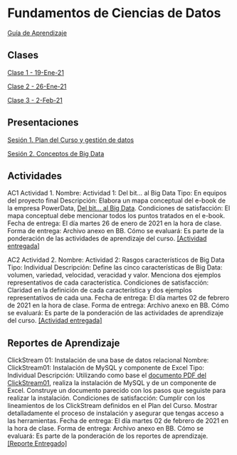 
# Fundamentos de Ciencias de Datos
[Guía de Aprendizaje](https://github.com/mosesmarin/Maestria-Ciencia-de-datos-e-inteligencia-de-negocios/blob/master/Fundamentos-de-Ciencia-De-Datos/presentaciones/2021-01-DAT501-Syllabus.pdf)

## Clases
[Clase 1 - 19-Ene-21](https://youtu.be/tboXvZCBTm4)

[Clase 2 - 26-Ene-21](https://youtu.be/lwRezKacvNU)

[Clase 3 - 2-Feb-21](https://youtu.be/Cj-a4UMikfo)

## Presentaciones
[Sesión 1. Plan del Curso y gestión de datos](https://github.com/mosesmarin/Maestria-Ciencia-de-datos-e-inteligencia-de-negocios/blob/master/Fundamentos-de-Ciencia-De-Datos/presentaciones/DAT501-S01-Introduccio%CC%81nGestio%CC%81nDatos.pdf)

[Sesión 2. Conceptos de Big Data](https://github.com/mosesmarin/Maestria-Ciencia-de-datos-e-inteligencia-de-negocios/blob/master/Fundamentos-de-Ciencia-De-Datos/presentaciones/DAT501-S02-FundamentosBigDataCS01.pdf)

## Actividades

AC1 Actividad 1.
Nombre: Actividad 1: Del bit… al Big Data
Tipo: En equipos del proyecto final
Descripción: Elabora un mapa conceptual del e-book de la empresa PowerData, [Del bit… al Big Data](https://github.com/mosesmarin/Maestria-Ciencia-de-datos-e-inteligencia-de-negocios/blob/master/Fundamentos-de-Ciencia-De-Datos/archivos/PowerData_-_Del_bit%E2%80%A6_Al_Big_Data.pdf).
Condiciones de satisfacción: El mapa conceptual debe mencionar todos los puntos tratados en el e-book.
Fecha de entrega: El día martes 26 de enero de 2021 en la hora de clase.
Forma de entrega: Archivo anexo en BB.
Cómo se evaluará: Es parte de la ponderación de las actividades de aprendizaje del curso. [[Actividad entregada]](https://github.com/mosesmarin/Maestria-Ciencia-de-datos-e-inteligencia-de-negocios/blob/master/Fundamentos-de-Ciencia-De-Datos/archivos/Actividad%201-Mapa%20Conceptual.pdf)


AC2 Actividad 2.
Nombre: Actividad 2: Rasgos característicos de Big Data
Tipo: Individual
Descripción: Define las cinco características de Big Data: volumen, variedad, velocidad, veracidad y valor. Menciona dos ejemplos representativos de cada característica.
Condiciones de satisfacción: Claridad en la definición de cada característica y dos ejemplos representativos de cada una.
Fecha de entrega: El día martes 02 de febrero de 2021 en la hora de clase.
Forma de entrega: Archivo anexo en BB.
Cómo se evaluará: Es parte de la ponderación de las actividades de aprendizaje del curso. [[Actividad entregada]](https://github.com/mosesmarin/Maestria-Ciencia-de-datos-e-inteligencia-de-negocios/blob/master/Fundamentos-de-Ciencia-De-Datos/archivos/Actividad%202_%20Rasgos%20caracteri%CC%81sticos%20de%20Big%20Data.pdf)


## Reportes de Aprendizaje

ClickStream 01: Instalación de una base de datos relacional
Nombre: ClickStream01: Instalación de MySQL y componente de Excel
Tipo: Individual
Descripción: Utilizando como base el [documento PDF del ClickStream01](https://github.com/mosesmarin/Maestria-Ciencia-de-datos-e-inteligencia-de-negocios/blob/master/Fundamentos-de-Ciencia-De-Datos/archivos/ClickStream01MySQLExcel.pdf), realiza la instalación de MySQL y de un componente de Excel. Construye un documento parecido con los pasos que seguiste para realizar la instalación.
Condiciones de satisfacción: Cumplir con los lineamientos de los ClickStream definidos en el Plan del Curso. Mostrar detalladamente el proceso de instalación y asegurar que tengas acceso a las herramientas.
Fecha de entrega: El día martes 02 de febrero de 2021 en la hora de clase.
Forma de entrega: Archivo anexo en BB.
Cómo se evaluará: Es parte de la ponderación de los reportes de aprendizaje. [[Reporte Entregado]](https://github.com/mosesmarin/Maestria-Ciencia-de-datos-e-inteligencia-de-negocios/blob/master/Fundamentos-de-Ciencia-De-Datos/archivos/ClickStream%2001_%20Instalacio%CC%81n%20de%20una%20base%20de%20datos%20relacional.pdf)

